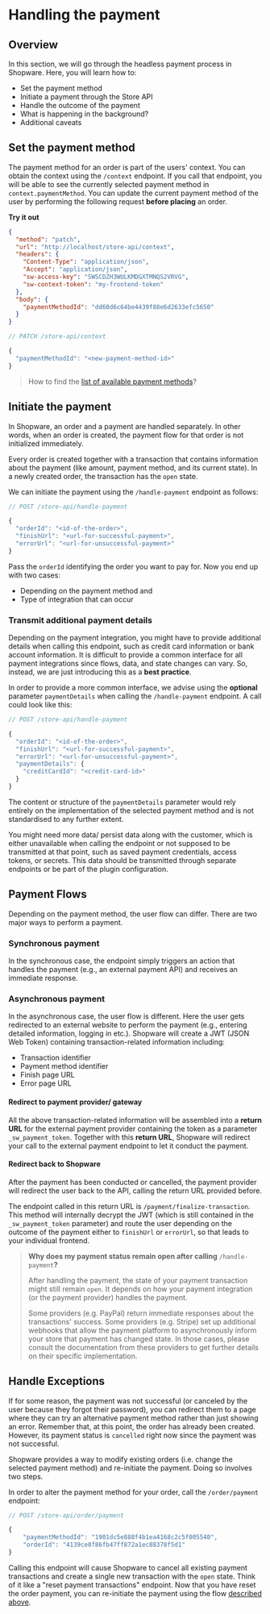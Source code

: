 # Handling the payment

## Overview

In this section, we will go through the headless payment process in Shopware. Here, you will learn how to:

* Set the payment method
* Initiate a payment through the Store API
* Handle the outcome of the payment
* What is happening in the background?
* Additional caveats

## Set the payment method

The payment method for an order is part of the users' context. You can obtain the context using the `/context` endpoint. If you call that endpoint, you will be able to see the currently selected payment method in `context.paymentMethod`. You can update the current payment method of the user by performing the following request **before placing** an order.

**Try it out**

```json http
{
  "method": "patch",
  "url": "http://localhost/store-api/context",
  "headers": {
    "Content-Type": "application/json",
    "Accept": "application/json",
    "sw-access-key": "SWSCDZH3WULKMDGXTMNQS2VRVG",
    "sw-context-token": "my-frontend-token"
  },
  "body": {
    "paymentMethodId": "dd60d6c64be4439f88e6d2633efc5650"
  }
}
```

```javascript
// PATCH /store-api/context

{
  "paymentMethodId": "<new-payment-method-id>"
}
```

> How to find the [list of available payment methods](work-with-the-cart.md#payment-methods)?


## Initiate the payment

In Shopware, an order and a payment are handled separately. In other words, when an order is created, the payment flow for that order is not initialized immediately.

Every order is created together with a transaction that contains information about the payment \(like amount, payment method, and its current state\). In a newly created order, the transaction has the `open` state.

We can initiate the payment using the `/handle-payment` endpoint as follows:

```javascript
// POST /store-api/handle-payment

{
  "orderId": "<id-of-the-order>",
  "finishUrl": "<url-for-successful-payment>",
  "errorUrl": "<url-for-unsuccessful-payment>"
}
```

Pass the `orderId` identifying the order you want to pay for. Now you end up with two cases:

* Depending on the payment method and 
* Type of integration that can occur

### Transmit additional payment details

Depending on the payment integration, you might have to provide additional details when calling this endpoint, such as credit card information or bank account information. It is difficult to provide a common interface for all payment integrations since flows, data, and state changes can vary. So, instead, we are just introducing this as a **best practice**.

In order to provide a more common interface, we advise using the **optional** parameter `paymentDetails` when calling the `/handle-payment` endpoint. A call could look like this:

```javascript
// POST /store-api/handle-payment

{
  "orderId": "<id-of-the-order>",
  "finishUrl": "<url-for-successful-payment>",
  "errorUrl": "<url-for-unsuccessful-payment>",
  "paymentDetails": {
    "creditCardId": "<credit-card-id>"
  }
}
```

The content or structure of the `paymentDetails` parameter would rely entirely on the implementation of the selected payment method and is not standardised to any further extent.

You might need more data/ persist data along with the customer, which is either unavailable when calling the endpoint or not supposed to be transmitted at that point, such as saved payment credentials, access tokens, or secrets. This data should be transmitted through separate endpoints or be part of the plugin configuration.

## Payment Flows

Depending on the payment method, the user flow can differ. There are two major ways to perform a payment.

### Synchronous payment

In the synchronous case, the endpoint simply triggers an action that handles the payment \(e.g., an external payment API\) and receives an immediate response.

### Asynchronous payment

In the asynchronous case, the user flow is different. Here the user gets redirected to an external website to perform the payment \(e.g., entering detailed information, logging in etc.\). Shopware will create a JWT \(JSON Web Token\) containing transaction-related information including:

* Transaction identifier
* Payment method identifier
* Finish page URL
* Error page URL

#### Redirect to payment provider/ gateway

All the above transaction-related information will be assembled into a **return URL** for the external payment provider containing the token as a parameter `_sw_payment_token`. Together with this **return URL**, Shopware will redirect your call to the external payment endpoint to let it conduct the payment.

#### Redirect back to Shopware

After the payment has been conducted or cancelled, the payment provider will redirect the user back to the API, calling the return URL provided before.

The endpoint called in this return URL is `/payment/finalize-transaction`. This method will internally decrypt the JWT \(which is still contained in the `_sw_payment_token` parameter\) and route the user depending on the outcome of the payment either to `finishUrl` or `errorUrl`, so that leads to your individual frontend.

> **Why does my payment status remain open after calling** `/handle-payment`**?**
> 
> After handling the payment, the state of your payment transaction might still remain `open`. It depends on how your payment integration \(or the payment provider\) handles the payment.
>
> Some providers \(e.g. PayPal\) return immediate responses about the transactions' success. Some providers \(e.g. Stripe\) set up additional webhooks that allow the payment platform to asynchronously inform your store that payment has changed state. In those cases, please consult the documentation from these providers to get further details on their specific implementation.

## Handle Exceptions

If for some reason, the payment was not successful \(or canceled by the user because they forgot their password\), you can redirect them to a page where they can try an alternative payment method rather than just showing an error. Remember that, at this point, the order has already been created. However, its payment status is `cancelled` right now since the payment was not successful.

Shopware provides a way to modify existing orders \(i.e. change the selected payment method\) and re-initiate the payment. Doing so involves two steps.

In order to alter the payment method for your order, call the `/order/payment` endpoint:

```javascript
// POST /store-api/order/payment

{
    "paymentMethodId": "1901dc5e888f4b1ea4168c2c5f005540",
    "orderId": "4139ce0f86fb47ff872a1ec88378f5d1"
}
```

Calling this endpoint will cause Shopware to cancel all existing payment transactions and create a single new transaction with the `open` state. Think of it like a "reset payment transactions" endpoint. Now that you have reset the order payment, you can re-initiate the payment using the flow [described above](handling-the-payment.md#initiate-the-payment).
